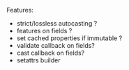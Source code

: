 Features:

- strict/lossless autocasting ?
- features on fields ?
- set cached properties if immutable ?
- validate callback on fields?
- cast callback on fields?
- setattrs builder
